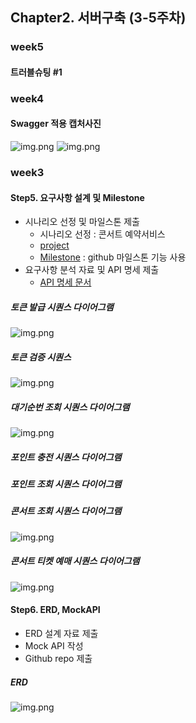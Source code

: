 ## Chapter2. 서버구축 (3-5주차)

### week5
#### 트러블슈팅 #1


### week4
#### Swagger 적용 캡처사진
![img.png](resources/diagrams/images/swagger-screenshot.png)
![img.png](resources/diagrams/images/swagger-screenshot2.png)

### week3
#### Step5. 요구사항 설계 및 Milestone
- 시나리오 선정 및 마일스톤 제출
  - 시나리오 선정 : 콘서트 예약서비스
  - [project](https://github.com/users/kyun22/projects/1)
  - [Milestone](https://github.com/kyun22/hhplus_w3to5/milestones) : github 마일스톤 기능 사용 
- 요구사항 분석 자료 및 API 명세 제출
  - [API 명세 문서](https://documenter.getpostman.com/view/31502676/2sA35HWfuJ)
 
##### 토큰 발급 시퀀스 다이어그램
![img.png](resources/diagrams/images/generate-token-seq.png)

##### 토큰 검증 시퀀스
![img.png](resources/diagrams/images/validate-token-seq.png)

##### 대기순번 조회 시퀀스 다이어그램
![img.png](resources/diagrams/images/check-waiting-position-seq.png)

##### 포인트 충전 시퀀스 다이어그램

##### 포인트 조회 시퀀스 다이어그램

##### 콘서트 조회 시퀀스 다이어그램
![img.png](resources/diagrams/images/search-concert-info-seq.png)

##### 콘서트 티켓 예매 시퀀스 다이어그램
![img.png](resources/diagrams/images/ticket-reservation-seq.png)

#### Step6. ERD, MockAPI
- ERD 설계 자료 제출
- Mock API 작성
- Github repo 제출

##### ERD
![img.png](resources/diagrams/images/erd.png)